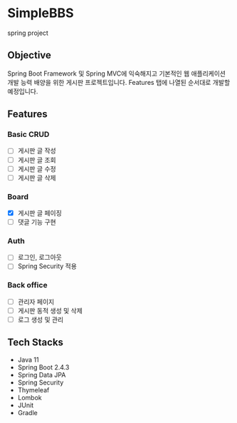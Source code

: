 # SimpleBBS
spring project
## Objective
Spring Boot Framework 및 Spring MVC에 익숙해지고 기본적인 웹 애플리케이션 개발 능력 배양을 위한 게시판 프로젝트입니다.
Features 탭에 나열된 순서대로 개발할 예정입니다.
## Features
### Basic CRUD
- [ ] 게시판 글 작성
- [ ] 게시판 글 조회
- [ ] 게시판 글 수정
- [ ] 게시판 글 삭제
### Board
- [X] 게시판 글 페이징
- [ ] 댓글 기능 구현
### Auth
- [ ] 로그인, 로그아웃
- [ ] Spring Security 적용
### Back office
- [ ] 관리자 페이지
- [ ] 게시판 동적 생성 및 삭제
- [ ] 로그 생성 및 관리
## Tech Stacks
- Java 11
- Spring Boot 2.4.3
- Spring Data JPA
- Spring Security
- Thymeleaf
- Lombok
- JUnit
- Gradle

